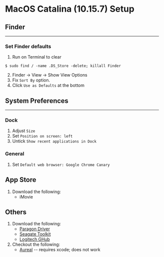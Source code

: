 # MacOS Catalina (10.15.7) Setup

## Finder
---
### Set Finder defaults
1. Run on Terminal to clear
```
$ sudo find / -name .DS_Store -delete; killall Finder
```
2. Finder -> View -> Show View Options
3. Fix `Sort By` option.
4. Click `Use as Defaults` at the bottom

## System Preferences
---
### Dock
1. Adjust `Size`
2. Set `Position on screen: left`
3. Untick `Show recent applications in Dock`

### General
1. Set `Default web browser: Google Chrome Canary`

## App Store
1. Download the following:
   - iMovie

## Others
1. Download the following:
   - [Paragon Driver](https://www.seagate.com/as/en/support/software/paragon/)
   - [Seagate Toolkit](https://www.seagate.com/as/en/support/software/toolkit/)
   - [Logitech GHub](https://www.logitechg.com/en-us/innovation/g-hub.html)
2. Checkout the following:
   - [Aureal](https://github.com/notjosh/Aureal) -- requires xcode; does not work